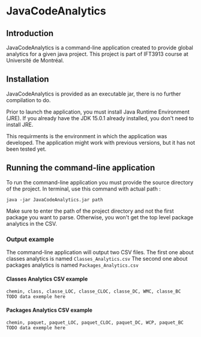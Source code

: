 # JavaCodeAnalytics
## Introduction
JavaCodeAnalytics is a command-line application created to provide global analytics for a given java project.
This project is part of IFT3913 course at Université de Montréal.

## Installation
JavaCodeAnalytics is provided as an executable jar, there is no further compilation to do.

Prior to launch the application, you must install Java Runtime Environment (JRE).
If you already have the JDK 15.0.1 already installed, you don't need to install JRE.

This requirments is the environment in which the application was developed.
The application might work with previous versions, but it has not been tested yet.

## Running the command-line application
To run the command-line application you must provide the source directory of the project.
In terminal, use this command with actual path :
```
java -jar JavaCodeAnalytics.jar path
```
Make sure to enter the path of the project directory and not the first package you want to parse.
Otherwise, you won't get the top level package analytics in the CSV.



### Output example
The command-line application will output two CSV files.
The first one about classes analytics is named `Classes_Analytics.csv`
The second one about packages analytics is named `Packages_Analytics.csv`
#### Classes Analytics CSV example 
```
chemin, class, classe_LOC, classe_CLOC, classe_DC, WMC, classe_BC
TODO data exemple here
```
#### Packages Analytics CSV example
```
chemin, paquet, paquet_LOC, paquet_CLOC, paquet_DC, WCP, paquet_BC
TODO data exemple here
```
